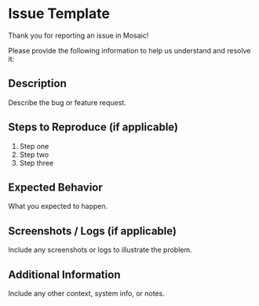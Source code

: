# Issue Template

Thank you for reporting an issue in Mosaic!  

Please provide the following information to help us understand and resolve it:

## Description

Describe the bug or feature request.

## Steps to Reproduce (if applicable)

1. Step one
2. Step two
3. Step three

## Expected Behavior

What you expected to happen.

## Screenshots / Logs (if applicable)

Include any screenshots or logs to illustrate the problem.

## Additional Information

Include any other context, system info, or notes.
